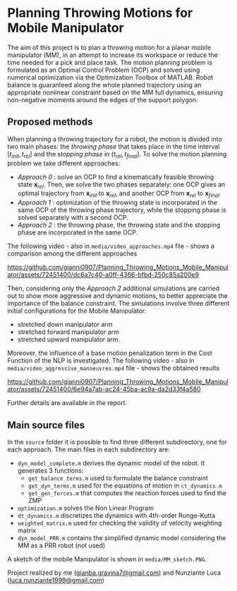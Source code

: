 # Planning Throwing Motions for Mobile Manipulator
The aim of this project is to plan a throwing motion for a planar mobile manipulator (MM), in an attempt to increase its workspace or reduce the time needed for a pick and place task. The motion planning problem is formulated as an Optimal Control Problem (OCP) and solved using numerical optimization via the Optimization Toolbox of MATLAB.
Robot balance is guaranteed along the whole planned trajectory using an appropriate nonlinear constraint based on the MM full dynamics, ensuring non-negative moments around the edges of the support polygon.
## Proposed methods
When planning a throwing trajectory for a robot, the motion is divided into two main phases: the _throwing phase_ that takes place in the time interval $`[t_{init},t_{rel}]`$ and the _stopping phase_ in $`(t_{rel},t_{final}]`$. To solve the motion planning problem we take different approaches:
- _Approach 0_ : solve an OCP to find a kinematically feasible throwing state $`\textbf{x}_{rel}`$. Then, we solve the two phases separately: one OCP gives an optimal trajectory from $`\textbf{x}_{init}`$ to $`\textbf{x}_{rel}`$, and another OCP from $`\textbf{x}_{rel}`$ to $`\textbf{x}_{final}`$.
- _Approach 1_ : optimization of the throwing state is incorporated in the same OCP of the throwing phase trajectory, while the stopping phase is solved separately with a second OCP.
- _Approach 2_ : the throwing phase, the throwing state and the stopping phase are incorporated in the same OCP.

The following video - also in `media/video_approaches.mp4` file - shows a comparison among the different approaches


https://github.com/gianni0907/Planning_Throwing_Motions_Mobile_Manipulator/assets/72451400/dc6a7c40-a0ff-4366-bfbd-250c85a200e9


Then, considering only the _Approach 2_ additional simulations are carried out to show more aggressive and dynamic motions, to better appreciate the importance of the balance constraint. The simulations involve three different initial configurations for the Mobile Manipulator:
* stretched down manipulator arm
* stretched forward manipulator arm
* stretched upward manipulator arm.
  
Moreover, the influence of a base motion penalization term in the Cost Function of the NLP is investigated.
The following video - also in `media/video_aggressive_manoeuvres.mp4` file - shows the obtained results

https://github.com/gianni0907/Planning_Throwing_Motions_Mobile_Manipulator/assets/72451400/6e94a7ab-ac24-45ba-ac9a-da2d33f4a580


Further details are available in the report.

## Main source files
In the `source` folder it is possible to find three different subdirectory, one for each approach. The main files in each subdirectory are:
* `dyn_model_complete.m` derives the dynamic model of the robot. It generates 3 functions:
	- `get_balance_terms.m` used to formulate the balance constraint
	- `get_dyn_terms.m` used for the equations of motion in `ct_dynamics.m`
	- `get_gen_forces.m` that computes the reaction forces used to find the ZMP
* `optimization.m` solves the Non Linear Program
* `dt_dynamics.m` discretizes the dynamics with 4th-order Runge-Kutta
* `weighted_matrix.m` used for checking the validity of velocity weighting matrix
* `dyn_model_PRR.m` contains the simplified dynamic model considering the MM as a PRR robot (not used)

A sketch of the mobile Manipulator is shown in `media/MM_sketch.PNG`.

Project realized by me (gianba.gravina7@gmail.com) and Nunziante Luca (luca.nunziante1999@gmail.com)
